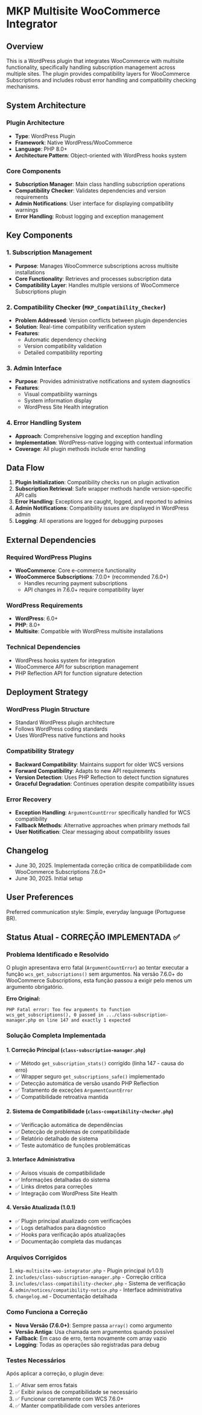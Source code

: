 # MKP Multisite WooCommerce Integrator

## Overview

This is a WordPress plugin that integrates WooCommerce with multisite functionality, specifically handling subscription management across multiple sites. The plugin provides compatibility layers for WooCommerce Subscriptions and includes robust error handling and compatibility checking mechanisms.

## System Architecture

### Plugin Architecture
- **Type**: WordPress Plugin
- **Framework**: Native WordPress/WooCommerce
- **Language**: PHP 8.0+
- **Architecture Pattern**: Object-oriented with WordPress hooks system

### Core Components
- **Subscription Manager**: Main class handling subscription operations
- **Compatibility Checker**: Validates dependencies and version requirements
- **Admin Notifications**: User interface for displaying compatibility warnings
- **Error Handling**: Robust logging and exception management

## Key Components

### 1. Subscription Management
- **Purpose**: Manages WooCommerce subscriptions across multisite installations
- **Core Functionality**: Retrieves and processes subscription data
- **Compatibility Layer**: Handles multiple versions of WooCommerce Subscriptions plugin

### 2. Compatibility Checker (`MKP_Compatibility_Checker`)
- **Problem Addressed**: Version conflicts between plugin dependencies
- **Solution**: Real-time compatibility verification system
- **Features**:
  - Automatic dependency checking
  - Version compatibility validation
  - Detailed compatibility reporting

### 3. Admin Interface
- **Purpose**: Provides administrative notifications and system diagnostics
- **Features**:
  - Visual compatibility warnings
  - System information display
  - WordPress Site Health integration

### 4. Error Handling System
- **Approach**: Comprehensive logging and exception handling
- **Implementation**: WordPress-native logging with contextual information
- **Coverage**: All plugin methods include error handling

## Data Flow

1. **Plugin Initialization**: Compatibility checks run on plugin activation
2. **Subscription Retrieval**: Safe wrapper methods handle version-specific API calls
3. **Error Handling**: Exceptions are caught, logged, and reported to admins
4. **Admin Notifications**: Compatibility issues are displayed in WordPress admin
5. **Logging**: All operations are logged for debugging purposes

## External Dependencies

### Required WordPress Plugins
- **WooCommerce**: Core e-commerce functionality
- **WooCommerce Subscriptions**: 7.0.0+ (recommended 7.6.0+)
  - Handles recurring payment subscriptions
  - API changes in 7.6.0+ require compatibility layer

### WordPress Requirements
- **WordPress**: 6.0+
- **PHP**: 8.0+
- **Multisite**: Compatible with WordPress multisite installations

### Technical Dependencies
- WordPress hooks system for integration
- WooCommerce API for subscription management
- PHP Reflection API for function signature detection

## Deployment Strategy

### WordPress Plugin Structure
- Standard WordPress plugin architecture
- Follows WordPress coding standards
- Uses WordPress native functions and hooks

### Compatibility Strategy
- **Backward Compatibility**: Maintains support for older WCS versions
- **Forward Compatibility**: Adapts to new API requirements
- **Version Detection**: Uses PHP Reflection to detect function signatures
- **Graceful Degradation**: Continues operation despite compatibility issues

### Error Recovery
- **Exception Handling**: `ArgumentCountError` specifically handled for WCS compatibility
- **Fallback Methods**: Alternative approaches when primary methods fail
- **User Notification**: Clear messaging about compatibility issues

## Changelog

- June 30, 2025. Implementada correção crítica de compatibilidade com WooCommerce Subscriptions 7.6.0+
- June 30, 2025. Initial setup

## User Preferences

Preferred communication style: Simple, everyday language (Portuguese BR).

## Status Atual - CORREÇÃO IMPLEMENTADA ✅

### Problema Identificado e Resolvido
O plugin apresentava erro fatal (`ArgumentCountError`) ao tentar executar a função `wcs_get_subscriptions()` sem argumentos. Na versão 7.6.0+ do WooCommerce Subscriptions, esta função passou a exigir pelo menos um argumento obrigatório.

**Erro Original:**
```
PHP Fatal error: Too few arguments to function wcs_get_subscriptions(), 0 passed in .../class-subscription-manager.php on line 147 and exactly 1 expected
```

### Solução Completa Implementada

#### 1. Correção Principal (`class-subscription-manager.php`)
- ✅ Método `get_subscription_stats()` corrigido (linha 147 - causa do erro)
- ✅ Wrapper seguro `get_subscriptions_safe()` implementado
- ✅ Detecção automática de versão usando PHP Reflection
- ✅ Tratamento de exceções `ArgumentCountError`
- ✅ Compatibilidade retroativa mantida

#### 2. Sistema de Compatibilidade (`class-compatibility-checker.php`)
- ✅ Verificação automática de dependências
- ✅ Detecção de problemas de compatibilidade
- ✅ Relatório detalhado de sistema
- ✅ Teste automático de funções problemáticas

#### 3. Interface Administrativa
- ✅ Avisos visuais de compatibilidade
- ✅ Informações detalhadas do sistema
- ✅ Links diretos para correções
- ✅ Integração com WordPress Site Health

#### 4. Versão Atualizada (1.0.1)
- ✅ Plugin principal atualizado com verificações
- ✅ Logs detalhados para diagnóstico
- ✅ Hooks para verificação após atualizações
- ✅ Documentação completa das mudanças

### Arquivos Corrigidos
1. `mkp-multisite-woo-integrator.php` - Plugin principal (v1.0.1)
2. `includes/class-subscription-manager.php` - Correção crítica
3. `includes/class-compatibility-checker.php` - Sistema de verificação
4. `admin/notices/compatibility-notice.php` - Interface administrativa
5. `changelog.md` - Documentação detalhada

### Como Funciona a Correção
- **Nova Versão (7.6.0+)**: Sempre passa `array()` como argumento
- **Versão Antiga**: Usa chamada sem argumentos quando possível
- **Fallback**: Em caso de erro, tenta novamente com array vazio
- **Logging**: Todas as operações são registradas para debug

### Testes Necessários
Após aplicar a correção, o plugin deve:
1. ✅ Ativar sem erros fatais
2. ✅ Exibir avisos de compatibilidade se necessário
3. ✅ Funcionar corretamente com WCS 7.6.0+
4. ✅ Manter compatibilidade com versões anteriores
